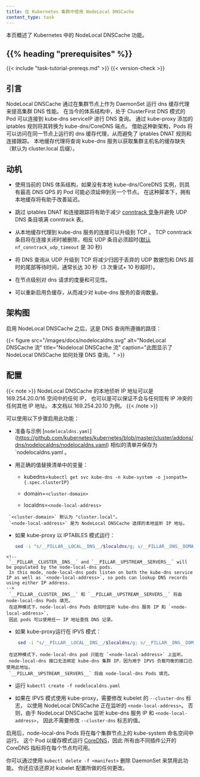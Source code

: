 ```yaml
---
title: 在 Kubernetes 集群中使用 NodeLocal DNSCache
content_type: task
---
```

<!--
---
reviewers:
- bowei
- zihongz
- sftim
title: Using NodeLocal DNSCache in Kubernetes clusters
content_type: task
---
-->

<!-- overview -->
<!--
This page provides an overview of NodeLocal DNSCache feature in Kubernetes.
-->
本页概述了 Kubernetes 中的 NodeLocal DNSCache 功能。



## {{% heading "prerequisites" %}}


 {{< include "task-tutorial-prereqs.md" >}} {{< version-check >}}


 <!-- steps -->

<!--
## Introduction
-->
## 引言

<!--
NodeLocal DNSCache improves Cluster DNS performance by running a dns caching agent on cluster nodes as a DaemonSet. In today's architecture, Pods in ClusterFirst DNS mode reach out to a kube-dns serviceIP for DNS queries. This is translated to a kube-dns/CoreDNS endpoint via iptables rules added by kube-proxy. With this new architecture, Pods will reach out to the dns caching agent running on the same node, thereby avoiding iptables DNAT rules and connection tracking. The local caching agent will query kube-dns service for cache misses of cluster hostnames(cluster.local suffix by default).
-->
NodeLocal DNSCache 通过在集群节点上作为 DaemonSet 运行 dns 缓存代理来提高集群 DNS 性能。
在当今的体系结构中，处于 ClusterFirst DNS 模式的 Pod 可以连接到 kube-dns serviceIP 进行 DNS 查询。
通过 kube-proxy 添加的 iptables 规则将其转换为 kube-dns/CoreDNS 端点。
借助这种新架构，Pods 将可以访问在同一节点上运行的 dns 缓存代理，从而避免了 iptables DNAT 规则和连接跟踪。
本地缓存代理将查询 kube-dns 服务以获取集群主机名的缓存缺失（默认为 cluster.local 后缀）。

<!--
## Motivation
-->
## 动机

<!--
* With the current DNS architecture, it is possible that Pods with the highest DNS QPS have to reach out to a different node, if there is no local kube-dns/CoreDNS instance.
Having a local cache will help improve the latency in such scenarios.
-->
* 使用当前的 DNS 体系结构，如果没有本地 kube-dns/CoreDNS 实例，则具有最高 DNS QPS 的 Pod 可能必须延伸到另一个节点。
在这种脚本下，拥有本地缓存将有助于改善延迟。

<!--
* Skipping iptables DNAT and connection tracking will help reduce [conntrack races](https://github.com/kubernetes/kubernetes/issues/56903) and avoid UDP DNS entries filling up conntrack table.
-->
* 跳过 iptables DNAT 和连接跟踪将有助于减少 [conntrack 竞争](https://github.com/kubernetes/kubernetes/issues/56903)并避免 UDP DNS 条目填满 conntrack 表。

<!--
* Connections from local caching agent to kube-dns servie can be upgraded to TCP. TCP conntrack entries will be removed on connection close in contrast with UDP entries that have to timeout ([default](https://www.kernel.org/doc/Documentation/networking/nf_conntrack-sysctl.txt) `nf_conntrack_udp_timeout` is 30 seconds)
-->
* 从本地缓存代理到 kube-dns 服务的连接可以升级到 TCP 。
TCP conntrack 条目将在连接关闭时被删除，相反 UDP 条目必须超时([默认](https://www.kernel.org/doc/Documentation/networking/nf_conntrack-sysctl.txt) `nf_conntrack_udp_timeout` 是 30 秒)

<!--
* Upgrading DNS queries from UDP to TCP would reduce tail latency attributed to dropped UDP packets and DNS timeouts usually up to 30s (3 retries + 10s timeout). Since the nodelocal cache listens for UDP DNS queries, applications don't need to be changed.
-->
* 将 DNS 查询从 UDP 升级到 TCP 将减少归因于丢弃的 UDP 数据包和 DNS 超时的尾部等待时间，通常长达 30 秒（3 次重试+ 10 秒超时）。

<!--
* Metrics & visibility into dns requests at a node level.
-->
* 在节点级别对 dns 请求的度量和可见性。

<!--
* Negative caching can be re-enabled, thereby reducing number of queries to kube-dns service.
-->
* 可以重新启用负缓存，从而减少对 kube-dns 服务的查询数量。

<!--
## Architecture Diagram
-->
## 架构图

<!--
This is the path followed by DNS Queries after NodeLocal DNSCache is enabled:
-->
启用 NodeLocal DNSCache 之后，这是 DNS 查询所遵循的路径：


<!--
{{< figure src="/images/docs/nodelocaldns.svg" alt="NodeLocal DNSCache flow" title="Nodelocal DNSCache flow" caption="This image shows how NodeLocal DNSCache handles DNS queries." >}}
-->
{{< figure src="/images/docs/nodelocaldns.svg" alt="NodeLocal DNSCache 流" title="Nodelocal DNSCache 流" caption="此图显示了 NodeLocal DNSCache 如何处理 DNS 查询。" >}}

<!--
## Configuration
-->
## 配置

<!--

{{< note >}} The local listen IP address for NodeLocal DNSCache can be any IP in the 169.254.20.0/16 space or any other IP address that can be guaranteed to not collide with any existing IP. This document uses 169.254.20.10 as an example.
{{< /note >}}

-->
{{< note >}}
NodeLocal DNSCache 的本地侦听 IP 地址可以是 169.254.20.0/16 空间中的任何 IP，
也可以是可以保证不会与任何现有 IP 冲突的任何其他 IP 地址。
本文档以 169.254.20.10 为例。
{{< /note >}}

<!--
This feature can be enabled using the following steps:
-->
可以使用以下步骤启用此功能：

<!--
* Prepare a manifest similar to the sample [`nodelocaldns.yaml`](https://github.com/kubernetes/kubernetes/blob/master/cluster/addons/dns/nodelocaldns/nodelocaldns.yaml) and save it as `nodelocaldns.yaml.`
-->
* 准备与示例  [`nodelocaldns.yaml`]
  (https://github.com/kubernetes/kubernetes/blob/master/cluster/addons/dns/nodelocaldns/nodelocaldns.yaml) 
  相似的清单并保存为 `nodelocaldns.yaml 。
<!--
* Substitute the variables in the manifest with the right values:
-->
* 用正确的值替换清单中的变量：

     * kubedns=`kubectl get svc kube-dns -n kube-system -o jsonpath={.spec.clusterIP}`

     * domain=`<cluster-domain>`

     * localdns=`<node-local-address>`

<!--
     `<cluster-domain>` is "cluster.local" by default. `<node-local-address>` is the local listen IP address chosen for NodeLocal DNSCache.
-->
     `<cluster-domain>` 默认为 "cluster.local"。
     `<node-local-address>` 是为 NodeLocal DNSCache 选择的本地监听 IP 地址。

<!--
   * If kube-proxy is running in IPTABLES mode:
-->
   * 如果 kube-proxy 以 IPTABLES 模式运行：

     ``` bash
     sed -i "s/__PILLAR__LOCAL__DNS__/$localdns/g; s/__PILLAR__DNS__DOMAIN__/$domain/g; s/__PILLAR__DNS__SERVER__/$kubedns/g" nodelocaldns.yaml
     ```

	<!--
     `__PILLAR__CLUSTER__DNS__` and `__PILLAR__UPSTREAM__SERVERS__` will be populated by the node-local-dns pods.
     In this mode, node-local-dns pods listen on both the kube-dns service IP as well as `<node-local-address>`, so pods can lookup DNS records using either IP address.
	-->
     `__PILLAR__CLUSTER__DNS__` 和 `__PILLAR__UPSTREAM__SERVERS__` 将由 node-local-dns Pods 填充。
     在这种模式下，node-local-dns Pods 会同时监听 kube-dns 服务 IP 和 `<node-local-address>`，
     因此 pods 可以使用任一 IP 地址查找 DNS 记录。

<!--
  * If kube-proxy is running in IPVS mode:
-->
  * 如果 kube-proxy运行在 IPVS 模式：

    ``` bash
     sed -i "s/__PILLAR__LOCAL__DNS__/$localdns/g; s/__PILLAR__DNS__DOMAIN__/$domain/g; s/__PILLAR__DNS__SERVER__//g; s/__PILLAR__CLUSTER__DNS__/$kubedns/g" nodelocaldns.yaml
    ```
<!--
     In this mode, node-local-dns pods listen only on `<node-local-address>`. The node-local-dns interface cannot bind the kube-dns cluster IP since the interface used for IPVS loadbalancing already uses this address.
     `__PILLAR__UPSTREAM__SERVERS__` will be populated by the node-local-dns pods.
-->
     在这种模式下，node-local-dns pod 只能在 `<node-local-address>` 上监听。
     node-local-dns 接口无法绑定 kube-dns 集群 IP，因为用于 IPVS 负载均衡的接口已使用此地址。
     `__PILLAR__UPSTREAM__SERVERS__` 将由 node-local-dns Pods 填充。

<!--
* Run `kubectl create -f nodelocaldns.yaml`
-->
* 运行 `kubectl create -f nodelocaldns.yaml`
<!--
* If using kube-proxy in IPVS mode, `--cluster-dns` flag to kubelet needs to be modified to use `<node-local-address>` that NodeLocal DNSCache is listening on.
  Otherwise, there is no need to modify the value of the `--cluster-dns` flag, since NodeLocal DNSCache listens on both the kube-dns service IP as well as `<node-local-address>`.
-->
* 如果在 IPVS 模式使用 kube-proxy，需要修改 kubelet 的 `--cluster-dns` 标志，
  以使用 NodeLocal DNSCache 正在监听的 `<node-local-address>`。
  否则，由于 NodeLocal DNSCache 监听 kube-dns 服务 IP 和 `<node-local-address>`，
  因此不需要修改 `--cluster-dns` 标志的值。

<!--
Once enabled, node-local-dns Pods will run in the kube-system namespace on each of the cluster nodes. This Pod runs [CoreDNS](https://github.com/coredns/coredns) in cache mode, so all CoreDNS metrics exposed by the different plugins will be available on a per-node basis.
-->
启用后，node-local-dns Pods 将在每个集群节点上的 kube-system 命名空间中运行。
这个 Pod 以缓存模式运行 [CoreDNS](https://github.com/coredns/coredns)，因此
所有由不同插件公开的 CoreDNS 指标将在每个节点均可用。

<!--
You can disable this feature by removing the DaemonSet, using `kubectl delete -f <manifest>` . You should also revert any changes you made to the kubelet configuration.
-->
你可以通过使用 `kubectl delete -f <manifest>` 删除 DaemonSet 来禁用此功能。 你还应该还原对 kubelet 配置所做的任何更改。

 
